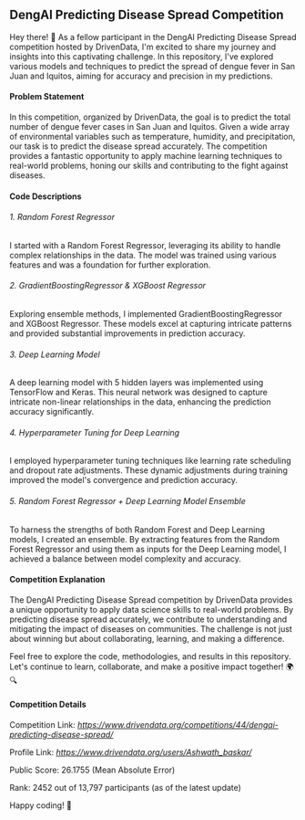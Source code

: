 ## **DengAI Predicting Disease Spread Competition**

Hey there! 👋 As a fellow participant in the DengAI Predicting Disease Spread competition hosted by DrivenData, I'm excited to share my journey and insights into this captivating challenge. In this repository, I've explored various models and techniques to predict the spread of dengue fever in San Juan and Iquitos, aiming for accuracy and precision in my predictions.

#### **Problem Statement**

In this competition, organized by DrivenData, the goal is to predict the total number of dengue fever cases in San Juan and Iquitos. Given a wide array of environmental variables such as temperature, humidity, and precipitation, our task is to predict the disease spread accurately. The competition provides a fantastic opportunity to apply machine learning techniques to real-world problems, honing our skills and contributing to the fight against diseases.

#### **Code Descriptions**


###### 1. Random Forest Regressor

I started with a Random Forest Regressor, leveraging its ability to handle complex relationships in the data. The model was trained using various features and was a foundation for further exploration.

###### 2. GradientBoostingRegressor & XGBoost Regressor

Exploring ensemble methods, I implemented GradientBoostingRegressor and XGBoost Regressor. These models excel at capturing intricate patterns and provided substantial improvements in prediction accuracy.

###### 3. Deep Learning Model

A deep learning model with 5 hidden layers was implemented using TensorFlow and Keras. This neural network was designed to capture intricate non-linear relationships in the data, enhancing the prediction accuracy significantly.

###### 4. Hyperparameter Tuning for Deep Learning

I employed hyperparameter tuning techniques like learning rate scheduling and dropout rate adjustments. These dynamic adjustments during training improved the model's convergence and prediction accuracy.

###### 5. Random Forest Regressor + Deep Learning Model Ensemble

To harness the strengths of both Random Forest and Deep Learning models, I created an ensemble. By extracting features from the Random Forest Regressor and using them as inputs for the Deep Learning model, I achieved a balance between model complexity and accuracy.

#### **Competition Explanation**

The DengAI Predicting Disease Spread competition by DrivenData provides a unique opportunity to apply data science skills to real-world problems. By predicting disease spread accurately, we contribute to understanding and mitigating the impact of diseases on communities. The challenge is not just about winning but about collaborating, learning, and making a difference.

Feel free to explore the code, methodologies, and results in this repository. Let's continue to learn, collaborate, and make a positive impact together! 🌍🔍

#### **Competition Details**


Competition Link: *https://www.drivendata.org/competitions/44/dengai-predicting-disease-spread/*

Profile Link: *https://www.drivendata.org/users/Ashwath_baskar/*

Public Score: 26.1755 (Mean Absolute Error)

Rank: 2452 out of 13,797 participants (as of the latest update)

Happy coding! 🚀
